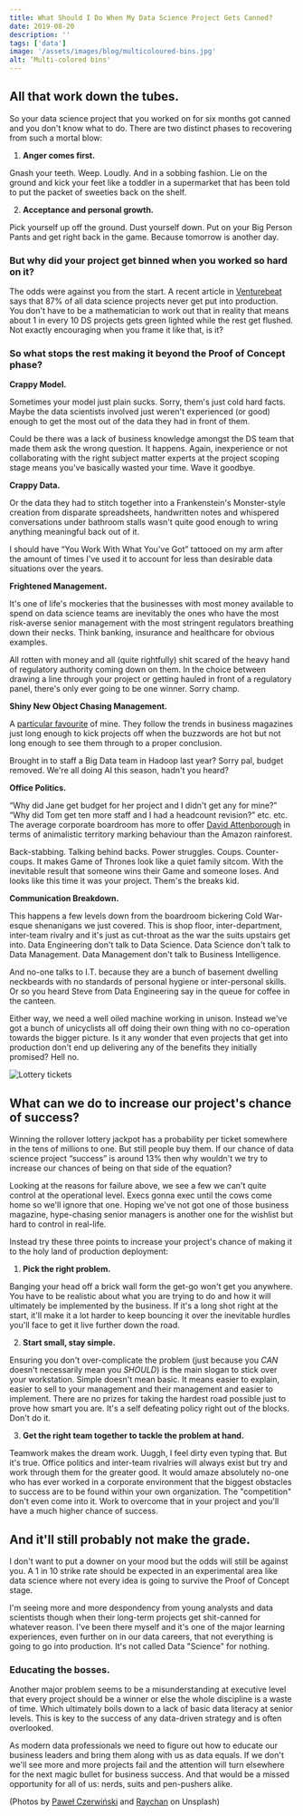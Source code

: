 ```yaml
---
title: What Should I Do When My Data Science Project Gets Canned?
date: 2019-08-20
description: ''
tags: ['data']
image: '/assets/images/blog/multicoloured-bins.jpg'
alt: ‘Multi-colored bins'
---
```

## All that work down the tubes.

So your data science project that you worked on for six months got canned and you don't know what to do. There are two distinct phases to recovering from such a mortal blow:

1. **Anger comes first.**

Gnash your teeth. Weep. Loudly. And in a sobbing fashion. Lie on the ground and kick your feet like a toddler in a supermarket that has been told to put the packet of sweeties back on the shelf.

2. **Acceptance and personal growth.**

Pick yourself up off the ground. Dust yourself down. Put on your Big Person Pants and get right back in the game. Because tomorrow is another day.

### But why did your project get binned when you worked so hard on it? 

The odds were against you from the start. A recent article in [Venturebeat](https://venturebeat.com/2019/07/19/why-do-87-of-data-science-projects-never-make-it-into-production/) says that 87% of all data science projects never get put into production. You don't have to be a mathematician to work out that in reality that means about 1 in every 10 DS projects gets green lighted while the rest get flushed. Not exactly encouraging when you frame it like that, is it?

### So what stops the rest making it beyond the Proof of Concept phase?

**Crappy Model.**

Sometimes your model just plain sucks. Sorry, them's just cold hard facts. Maybe the data scientists involved just weren't experienced (or good) enough to get the most out of the data they had in front of them.

Could be there was a lack of business knowledge amongst the DS team that made them ask the wrong question. It happens. Again, inexperience or not collaborating with the right subject matter experts at the project scoping stage means you've basically wasted your time. Wave it goodbye.

**Crappy Data.**

Or the data they had to stitch together into a Frankenstein's Monster-style creation from disparate spreadsheets, handwritten notes and whispered conversations under bathroom stalls wasn't quite good enough to wring anything meaningful back out of it.

I should have “You Work With What You've Got” tattooed on my arm after the amount of times I've used it to account for less than desirable data situations over the years.

**Frightened Management.**

It's one of life's mockeries that the businesses with most money available to spend on data science teams are inevitably the ones who have the most risk-averse senior management with the most stringent regulators breathing down their necks. Think banking, insurance and healthcare for obvious examples.

All rotten with money and all (quite rightfully) shit scared of the heavy hand of regulatory authority coming down on them. In the choice between drawing a line through your project or getting hauled in front of a regulatory panel, there's only ever going to be one winner. Sorry champ.

**Shiny New Object Chasing Management.**

A [particular favourite](shiny-new-objects-and-boardroom-buzzword-bingo) of mine. They follow the trends in business magazines just long enough to kick projects off when the buzzwords are hot but not long enough to see them through to a proper conclusion.

Brought in to staff a Big Data team in Hadoop last year? Sorry pal, budget removed. We're all doing AI this season, hadn't you heard?

**Office Politics.**

“Why did Jane get budget for her project and I didn't get any for mine?” “Why did Tom get ten more staff and I had a headcount revision?” etc. etc. The average corporate boardroom has more to offer [David Attenborough](https://en.wikipedia.org/wiki/David_Attenborough) in terms of animalistic territory marking behaviour than the Amazon rainforest.

Back-stabbing. Talking behind backs. Power struggles. Coups. Counter-coups. It makes Game of Thrones look like a quiet family sitcom. With the inevitable result that someone wins their Game and someone loses. And looks like this time it was your project. Them's the breaks kid.

**Communication Breakdown.**

This happens a few levels down from the boardroom bickering Cold War-esque shenanigans we just covered. This is shop floor, inter-department, inter-team rivalry and it's just as cut-throat as the war the suits upstairs get into. Data Engineering don't talk to Data Science. Data Science don't talk to Data Management. Data Management don't talk to Business Intelligence.

And no-one talks to I.T. because they are a bunch of basement dwelling neckbeards with no standards of personal hygiene or inter-personal skills. Or so you heard Steve from Data Engineering say in the queue for coffee in the canteen.

Either way, we need a well oiled machine working in unison. Instead we've got a bunch of unicyclists all off doing their own thing with no co-operation towards the bigger picture. Is it any wonder that even projects that get into production don't end up delivering any of the benefits they initially promised? Hell no. 

![Lottery tickets](/assets/images/blog/lottery-tickets-600x400.jpg)

## What can we do to increase our project's chance of success?

Winning the rollover lottery jackpot has a probability per ticket somewhere in the tens of millions to one. But still people buy them. If our chance of data science project “success” is around 13% then why wouldn't we try to increase our chances of being on that side of the equation?

Looking at the reasons for failure above, we see a few we can't quite control at the operational level. Execs gonna exec until the cows come home so we'll ignore that one. Hoping we've not got one of those business magazine, hype-chasing senior managers is another one for the wishlist but hard to control in real-life.

Instead try these three points to increase your project's chance of making it to the holy land of production deployment:

1. **Pick the right problem.** 

Banging your head off a brick wall form the get-go won't get you anywhere. You have to be realistic about what you are trying to do and how it will ultimately be implemented by the business. If it's a long shot right at the start, it'll make it a lot harder to keep bouncing it over the inevitable hurdles you'll face to get it live further down the road.

2. **Start small, stay simple.**

Ensuring you don't over-complicate the problem (just because you *CAN* doesn't necessarily mean you *SHOULD*) is the main slogan to stick over your workstation. Simple doesn't mean basic. It means easier to explain, easier to sell to your management and their management and easier to implement. There are no prizes for taking the hardest road possible just to prove how smart you are. It's a self defeating policy right out of the blocks. Don't do it.

3. **Get the right team together to tackle the problem at hand.**

Teamwork makes the dream work. Uuggh, I feel dirty even typing that. But it's true. Office politics and inter-team rivalries will always exist but try and work through them for the greater good. It would amaze absolutely no-one who has ever worked in a corporate environment that the biggest obstacles to success are to be found within your own organization. The "competition" don't even come into it. Work to overcome that in your project and you'll have a much higher chance of success.

## And it'll still probably not make the grade.

I don't want to put a downer on your mood but the odds will still be against you. A 1 in 10 strike rate should be expected in an experimental area like data science where not every idea is going to survive the Proof of Concept stage.

I'm seeing more and more despondency from young analysts and data scientists though when their long-term projects get shit-canned for whatever reason. I've been there myself and it's one of the major learning experiences, even further on in our data careers, that not everything is going to go into production. It's not called Data "Science" for nothing.

### Educating the bosses.

Another major problem seems to be a misunderstanding at executive level that every project should be a winner or else the whole discipline is a waste of time. Which ultimately boils down to a lack of basic data literacy at senior levels. This is key to the success of any data-driven strategy and is often overlooked.

As modern data professionals we need to figure out how to educate our business leaders and bring them along with us as data equals. If we don't we'll see more and more projects fail and the attention will turn elsewhere for the next magic bullet for business success. And that would be a missed opportunity for all of us: nerds, suits and pen-pushers alike.

(Photos by [Paweł Czerwiński](https://unsplash.com/@pawel_czerwinski?utm_source=unsplash&utm_medium=referral&utm_content=creditCopyText) and [Raychan](https://unsplash.com/@wx1993?utm_source=unsplash&utm_medium=referral&utm_content=creditCopyText) on Unsplash)